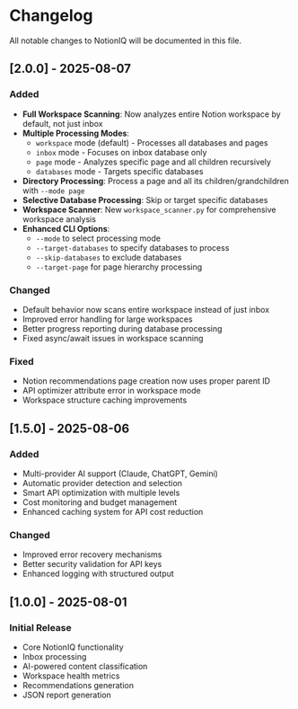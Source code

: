 # Changelog

All notable changes to NotionIQ will be documented in this file.

## [2.0.0] - 2025-08-07

### Added
- **Full Workspace Scanning**: Now analyzes entire Notion workspace by default, not just inbox
- **Multiple Processing Modes**:
  - `workspace` mode (default) - Processes all databases and pages
  - `inbox` mode - Focuses on inbox database only  
  - `page` mode - Analyzes specific page and all children recursively
  - `databases` mode - Targets specific databases
- **Directory Processing**: Process a page and all its children/grandchildren with `--mode page`
- **Selective Database Processing**: Skip or target specific databases
- **Workspace Scanner**: New `workspace_scanner.py` for comprehensive workspace analysis
- **Enhanced CLI Options**:
  - `--mode` to select processing mode
  - `--target-databases` to specify databases to process
  - `--skip-databases` to exclude databases
  - `--target-page` for page hierarchy processing

### Changed
- Default behavior now scans entire workspace instead of just inbox
- Improved error handling for large workspaces
- Better progress reporting during database processing
- Fixed async/await issues in workspace scanning

### Fixed
- Notion recommendations page creation now uses proper parent ID
- API optimizer attribute error in workspace mode
- Workspace structure caching improvements

## [1.5.0] - 2025-08-06

### Added
- Multi-provider AI support (Claude, ChatGPT, Gemini)
- Automatic provider detection and selection
- Smart API optimization with multiple levels
- Cost monitoring and budget management
- Enhanced caching system for API cost reduction

### Changed
- Improved error recovery mechanisms
- Better security validation for API keys
- Enhanced logging with structured output

## [1.0.0] - 2025-08-01

### Initial Release
- Core NotionIQ functionality
- Inbox processing
- AI-powered content classification
- Workspace health metrics
- Recommendations generation
- JSON report generation